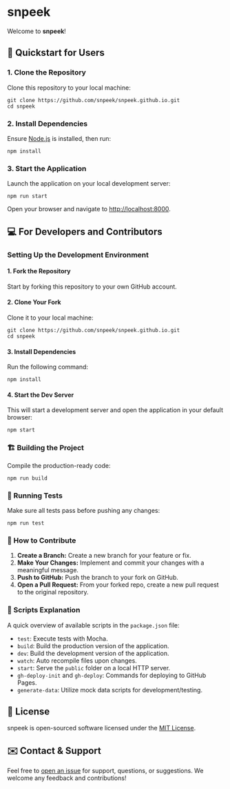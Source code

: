 # snpeek

Welcome to **snpeek**!

## 🚀 Quickstart for Users

### 1. Clone the Repository

Clone this repository to your local machine:

```
git clone https://github.com/snpeek/snpeek.github.io.git
cd snpeek
```

### 2. Install Dependencies

Ensure [Node.js](https://nodejs.org/) is installed, then run:

```
npm install
```

### 3. Start the Application

Launch the application on your local development server:

```
npm run start
```

Open your browser and navigate to [http://localhost:8000](http://localhost:8000).

## 💻 For Developers and Contributors

### Setting Up the Development Environment

#### 1. Fork the Repository

Start by forking this repository to your own GitHub account.

#### 2. Clone Your Fork

Clone it to your local machine:

```
git clone https://github.com/snpeek/snpeek.github.io.git
cd snpeek
```

#### 3. Install Dependencies

Run the following command:

```
npm install
```

#### 4. Start the Dev Server

This will start a development server and open the application in your default browser:

```
npm start
```

### 🏗 Building the Project

Compile the production-ready code:

```
npm run build
```

### 🧪 Running Tests

Make sure all tests pass before pushing any changes:

```
npm run test
```

### 🤝 How to Contribute

1. **Create a Branch:** Create a new branch for your feature or fix.
2. **Make Your Changes:** Implement and commit your changes with a meaningful message.
3. **Push to GitHub:** Push the branch to your fork on GitHub.
4. **Open a Pull Request:** From your forked repo, create a new pull request to the original repository.

### 📜 Scripts Explanation

A quick overview of available scripts in the `package.json` file:

- `test`: Execute tests with Mocha.
- `build`: Build the production version of the application.
- `dev`: Build the development version of the application.
- `watch`: Auto recompile files upon changes.
- `start`: Serve the `public` folder on a local HTTP server.
- `gh-deploy-init` and `gh-deploy`: Commands for deploying to GitHub Pages.
- `generate-data`: Utilize mock data scripts for development/testing.

## 📄 License

snpeek is open-sourced software licensed under the [MIT License](LICENSE).

## ✉️ Contact & Support

Feel free to [open an issue](https://github.com/snpeek/snpeek.github.io/issues) for support, questions, or suggestions. We welcome any feedback and contributions!

